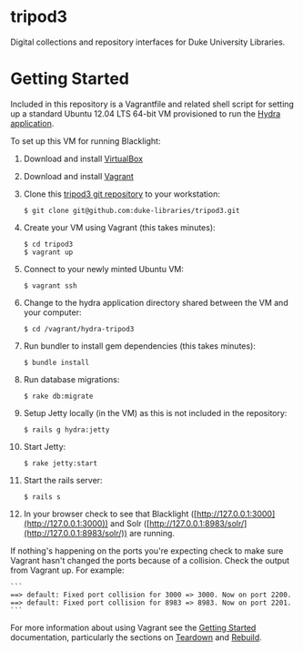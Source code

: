 tripod3
=======

Digital collections and repository interfaces for Duke University Libraries.

Getting Started
===============

Included in this repository is a Vagrantfile and related shell script for setting up a standard Ubuntu 12.04 LTS 64-bit VM provisioned to run the [Hydra application](https://github.com/projecthydra/hydra/wiki/Dive-into-Hydra).

To set up this VM for running Blacklight:

1. Download and install [VirtualBox](https://www.virtualbox.org/wiki/Downloads)

2. Download and install [Vagrant](https://www.vagrantup.com/downloads.html)

3. Clone this [tripod3 git repository](https://github.com/duke-libraries/tripod3) to your workstation:

    ```
    $ git clone git@github.com:duke-libraries/tripod3.git
    ```

4. Create your VM using Vagrant (this takes minutes):

    ```
    $ cd tripod3
    $ vagrant up
    ```

5. Connect to your newly minted Ubuntu VM:

    ```
    $ vagrant ssh
    ```

6. Change to the hydra application directory shared between the VM and your computer:

    ```
    $ cd /vagrant/hydra-tripod3
    ```

7. Run bundler to install gem dependencies (this takes minutes):

    ```
    $ bundle install
    ```

8. Run database migrations:

    ```
    $ rake db:migrate
    ```

9. Setup Jetty locally (in the VM) as this is not included in the repository:

    ```
    $ rails g hydra:jetty
    ```

10. Start Jetty:

    ```
    $ rake jetty:start
    ```

11. Start the rails server:

    ```
    $ rails s
    ```

12. In your browser check to see that Blacklight ([http://127.0.0.1:3000](http://127.0.0.1:3000)) and Solr ([http://127.0.0.1:8983/solr/](http://127.0.0.1:8983/solr/)) are running.

If nothing's happening on the ports you're expecting check to make sure Vagrant hasn't changed the ports because of a collision. Check the output from Vagrant up. For example:

    ```
    ==> default: Fixed port collision for 3000 => 3000. Now on port 2200.
    ==> default: Fixed port collision for 8983 => 8983. Now on port 2201.
    ```

For more information about using Vagrant see the [Getting Started](https://docs.vagrantup.com/v2/getting-started/) documentation, particularly the sections on [Teardown](https://docs.vagrantup.com/v2/getting-started/teardown.html) and [Rebuild](https://docs.vagrantup.com/v2/getting-started/rebuild.html).



 



